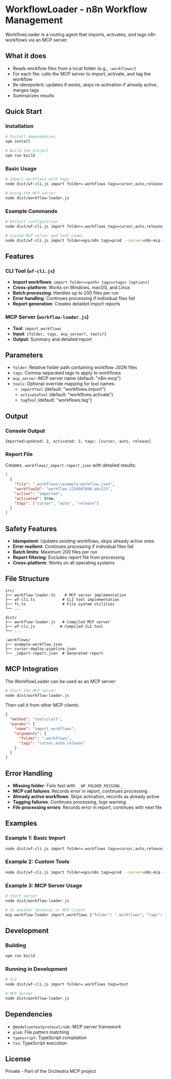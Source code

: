 # WorkflowLoader - n8n Workflow Management

WorkflowLoader is a routing agent that imports, activates, and tags n8n workflows via an MCP server.

## What it does

- Reads workflow files from a local folder (e.g., `.workflows/`)
- For each file: calls the MCP server to import, activate, and tag the workflow
- Be idempotent: updates if exists, skips re-activation if already active, merges tags
- Summarizes results

## Quick Start

### Installation

```bash
# Install dependencies
npm install

# Build the project
npm run build
```

### Basic Usage

```bash
# Import workflows with tags
node dist/wf-cli.js import folder=.workflows tags=cursor,auto,release

# Using the MCP server
node dist/workflow-loader.js
```

### Example Commands

```bash
# Default configuration
node dist/wf-cli.js import folder=.workflows tags=cursor,auto,release

# Custom MCP server and tool names
node dist/wf-cli.js import folder=ops/n8n tags=prod --server=n8n-mcp --import-tool=flows.upsert --activate-tool=flows.enable --tag-tool=flows.tag
```

## Features

### CLI Tool (`wf-cli.js`)

- **Import workflows**: `import folder=<path> tags=<tags> [options]`
- **Cross-platform**: Works on Windows, macOS, and Linux
- **Batch processing**: Handles up to 200 files per run
- **Error handling**: Continues processing if individual files fail
- **Report generation**: Creates detailed import reports

### MCP Server (`workflow-loader.js`)

- **Tool**: `import_workflows`
- **Input**: `{folder, tags, mcp_server?, tools?}`
- **Output**: Summary and detailed report

## Parameters

- `folder`: Relative folder path containing workflow JSON files
- `tags`: Comma-separated tags to apply to workflows
- `mcp_server`: MCP server name (default: "n8n-mcp")
- `tools`: Optional override mapping for tool names:
  - `importTool` (default: "workflows.import")
  - `activateTool` (default: "workflows.activate")
  - `tagTool` (default: "workflows.tag")

## Output

### Console Output
```
Imported/updated: 2, activated: 2, tags: [cursor, auto, release]
```

### Report File
Creates `.workflows/_import-report.json` with detailed results:

```json
[
  {
    "file": ".workflows\\example-workflow.json",
    "workflowId": "workflow-1234567890-abc123",
    "action": "imported",
    "activated": true,
    "tags": ["cursor", "auto", "release"]
  }
]
```

## Safety Features

- **Idempotent**: Updates existing workflows, skips already active ones
- **Error resilient**: Continues processing if individual files fail
- **Batch limits**: Maximum 200 files per run
- **Report filtering**: Excludes report file from processing
- **Cross-platform**: Works on all operating systems

## File Structure

```
src/
├── workflow-loader.ts    # MCP server implementation
├── wf-cli.ts            # CLI tool implementation
├── fs.ts                # File system utilities
└── ...

dist/
├── workflow-loader.js   # Compiled MCP server
├── wf-cli.js           # Compiled CLI tool
└── ...

.workflows/
├── example-workflow.json
├── cursor-deploy-pipeline.json
└── _import-report.json  # Generated report
```

## MCP Integration

The WorkflowLoader can be used as an MCP server:

```bash
# Start the MCP server
node dist/workflow-loader.js
```

Then call it from other MCP clients:

```json
{
  "method": "tools/call",
  "params": {
    "name": "import_workflows",
    "arguments": {
      "folder": ".workflows",
      "tags": "cursor,auto,release"
    }
  }
}
```

## Error Handling

- **Missing folder**: Fails fast with `__WF_FOLDER_MISSING__`
- **MCP call failures**: Records error in report, continues processing
- **Already active workflows**: Skips activation, records as already active
- **Tagging failures**: Continues processing, logs warning
- **File processing errors**: Records error in report, continues with next file

## Examples

### Example 1: Basic Import
```bash
node dist/wf-cli.js import folder=.workflows tags=cursor,auto,release
```

### Example 2: Custom Tools
```bash
node dist/wf-cli.js import folder=ops/n8n tags=prod --server=n8n-mcp --import-tool=flows.upsert --activate-tool=flows.enable --tag-tool=flows.tag
```

### Example 3: MCP Server Usage
```bash
# Start server
node dist/workflow-loader.js

# In another terminal or MCP client
mcp workflow-loader import_workflows {"folder": ".workflows", "tags": "cursor,auto,release"}
```

## Development

### Building
```bash
npm run build
```

### Running in Development
```bash
# CLI
node dist/wf-cli.js import folder=.workflows tags=test

# MCP Server
node dist/workflow-loader.js
```

## Dependencies

- `@modelcontextprotocol/sdk`: MCP server framework
- `glob`: File pattern matching
- `typescript`: TypeScript compilation
- `tsx`: TypeScript execution

## License

Private - Part of the Orchestra MCP project
